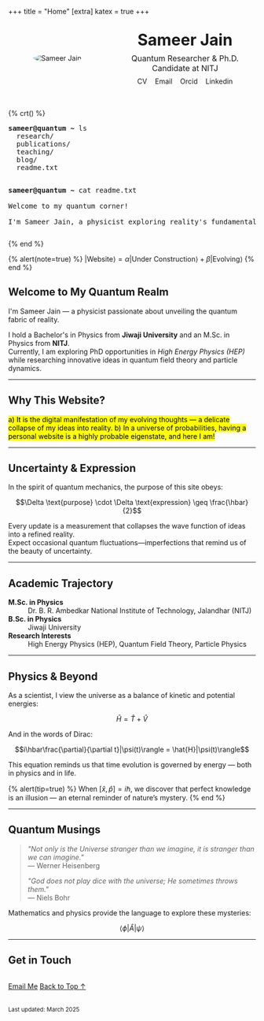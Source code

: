 +++
title = "Home"
[extra]
katex = true
+++


<div class="profile-header" style="display: flex; align-items: center; flex-wrap: wrap; gap: 1rem; margin-bottom: 2rem; padding: 1rem 0;">
  <!-- Left Container: Photo -->
  <div class="profile-photo" style="flex: 0 0 200px; text-align: center; display: flex; flex-direction: column; align-items: center; justify-content: center;">
    <img src="/processed_images/sam.jpg" alt="Sameer Jain" style="max-width: 100%; border-radius: 50%; border: 3px solid var(--accent-color);" />
  </div>
  <!-- Right Container: Name, Affiliation, and Links -->
  <div class="profile-info" style="flex: 1; text-align: center; display: flex; flex-direction: column; align-items: center; justify-content: center;">
    <h1 style="margin: 0; font-size: 2rem;">Sameer Jain</h1>
    <!-- Added affiliation line -->
    <p style="margin: 0.5rem 0; font-size: 1rem; color: var(--text-color);">
      Quantum Researcher &amp; Ph.D. Candidate at NITJ
    </p>
    <ul class="profile-links" style="list-style: none; padding: 0; margin: 0; display: flex; gap: 1rem; flex-wrap: wrap; justify-content: center;">
      <li>
        <a href="/assets/sameer-cv.pdf" title="Curriculum Vitae" style="text-decoration: none;">
          <i class="fa-solid fa-file"></i> CV
        </a>
      </li>
      <li>
        <a href="mailto:sameerjainofficial@gmail.com" title="Email" style="text-decoration: none;">
          <i class="fa-solid fa-envelope"></i> Email
        </a>
      </li>
      <li>
        <a href="https://orcid.org/0009-0005-0398-7714" title="Orcid" style="text-decoration: none;">
          <i class="fa-brands fa-orcid"></i> Orcid
        </a>
      </li>
      <li>
        <a href="https://www.linkedin.com/in/sameer-jain-219215255" title="Linkedin" style="text-decoration: none;">
          <i class="fa-brands fa-linkedin"></i> Linkedin
        </a>
      </li>
    </ul>
  </div>
</div>

{% crt() %}
<div class="crt">
  <div class="terminal-content">
    <pre>
<strong>sameer@quantum ~</strong> ls  
  research/
  publications/
  teaching/
  blog/
  readme.txt

<strong>sameer@quantum ~</strong> cat readme.txt  
Welcome to my quantum corner!  
I'm Sameer Jain, a physicist exploring reality's fundamental nature.
    </pre>
  </div>
</div>
{% end %}

<!-- Profile Section with the Image Placed Separately -->


{% alert(note=true) %}
$|\text{Website}\rangle = \alpha|\text{Under Construction}\rangle + \beta|\text{Evolving}\rangle$
{% end %}

## Welcome to My Quantum Realm

I'm Sameer Jain — a physicist passionate about unveiling the quantum fabric of reality.

I hold a Bachelor's in Physics from **Jiwaji University** and an M.Sc. in Physics from **NITJ**.  
Currently, I am exploring PhD opportunities in _High Energy Physics (HEP)_ while researching innovative ideas in quantum field theory and particle dynamics.

---

## Why This Website?

<mark>
a) It is the digital manifestation of my evolving thoughts — a delicate collapse of my ideas into reality.
</mark>

<mark>
b) In a universe of probabilities, having a personal website is a highly probable eigenstate, and here I am!
</mark>

---

## Uncertainty & Expression

In the spirit of quantum mechanics, the purpose of this site obeys:

$$\Delta \text{purpose} \cdot \Delta \text{expression} \geq \frac{\hbar}{2}$$

Every update is a measurement that collapses the wave function of ideas into a refined reality.  
Expect occasional quantum fluctuations—imperfections that remind us of the beauty of uncertainty.

---

## Academic Trajectory

<dl>
  <dt><strong>M.Sc. in Physics</strong></dt>
  <dd>Dr. B. R. Ambedkar National Institute of Technology, Jalandhar (NITJ)</dd>

  <dt><strong>B.Sc. in Physics</strong></dt>
  <dd>Jiwaji University</dd>

  <dt><strong>Research Interests</strong></dt>
  <dd>High Energy Physics (HEP), Quantum Field Theory, Particle Physics</dd>
</dl>

---

## Physics & Beyond

As a scientist, I view the universe as a balance of kinetic and potential energies:

$$\hat{H} = \hat{T} + \hat{V}$$

And in the words of Dirac:

$$i\hbar\frac{\partial}{\partial t}|\psi(t)\rangle = \hat{H}|\psi(t)\rangle$$

This equation reminds us that time evolution is governed by energy — both in physics and in life.

{% alert(tip=true) %}
When $[\hat{x},\hat{p}] = i\hbar$, we discover that perfect knowledge is an illusion — an eternal reminder of nature’s mystery.
{% end %}

---

## Quantum Musings

> *"Not only is the Universe stranger than we imagine, it is stranger than we can imagine."*  
> — Werner Heisenberg
>
> *"God does not play dice with the universe; He sometimes throws them."*  
> — Niels Bohr

Mathematics and physics provide the language to explore these mysteries:

$$\langle\phi|\hat{A}|\psi\rangle$$

---

## Get in Touch

<div class="buttons" style="margin: 2rem 0;">
  <a class="colored external" href="mailto:sameerjain@example.com">Email Me</a>
  <a href="#top">Back to Top &#8593;</a>
</div>

<small>Last updated: March 2025</small>